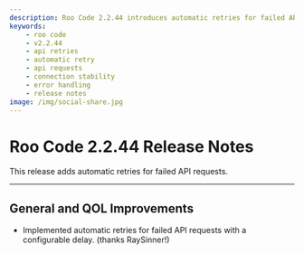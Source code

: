 ```yaml
---
description: Roo Code 2.2.44 introduces automatic retries for failed API requests with configurable delay, improving reliability and connection stability.
keywords:
    - roo code
    - v2.2.44
    - api retries
    - automatic retry
    - api requests
    - connection stability
    - error handling
    - release notes
image: /img/social-share.jpg
---
```


# Roo Code 2.2.44 Release Notes

This release adds automatic retries for failed API requests.

---

## General and QOL Improvements

- Implemented automatic retries for failed API requests with a configurable delay. (thanks RaySinner!)
